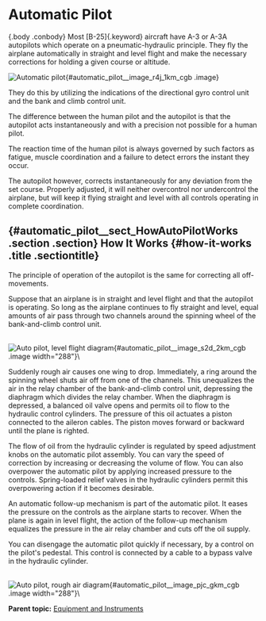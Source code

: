 
Automatic Pilot
===============

 {.body .conbody}
Most [B-25]{.keyword} aircraft have A-3 or A-3A autopilots which operate
on a pneumatic-hydraulic principle. They fly the airplane automatically
in straight and level flight and make the necessary corrections for
holding a given course or altitude.

![Automatic
pilot](../images/auto_pilot.png){#automatic_pilot__image_r4j_1km_cgb
.image}

They do this by utilizing the indications of the directional gyro
control unit and the bank and climb control unit.

The difference between the human pilot and the autopilot is that the
autopilot acts instantaneously and with a precision not possible for a
human pilot.

The reaction time of the human pilot is always governed by such factors
as fatigue, muscle coordination and a failure to detect errors the
instant they occur.

The autopilot however, corrects instantaneously for any deviation from
the set course. Properly adjusted, it will neither overcontrol nor
undercontrol the airplane, but will keep it flying straight and level
with all controls operating in complete coordination.

 {#automatic_pilot__sect_HowAutoPilotWorks .section .section}
How It Works {#how-it-works .title .sectiontitle}
------------

The principle of operation of the autopilot is the same for correcting
all off-movements.

Suppose that an airplane is in straight and level flight and that the
autopilot is operating. So long as the airplane continues to fly
straight and level, equal amounts of air pass through two channels
around the spinning wheel of the bank-and-climb control unit.

\
![Auto pilot, level flight
diagram](../images/auto_pilot_level_flight_diag.png){#automatic_pilot__image_s2d_2km_cgb
.image width="288"}\

Suddenly rough air causes one wing to drop. Immediately, a ring around
the spinning wheel shuts air off from one of the channels. This
unequalizes the air in the relay chamber of the bank-and-climb control
unit, depressing the diaphragm which divides the relay chamber. When the
diaphragm is depressed, a balanced oil valve opens and permits oil to
flow to the hydraulic control cylinders. The pressure of this oil
actuates a piston connected to the aileron cables. The piston moves
forward or backward until the plane is righted.

The flow of oil from the hydraulic cylinder is regulated by speed
adjustment knobs on the automatic pilot assembly. You can vary the speed
of correction by increasing or decreasing the volume of flow. You can
also overpower the automatic pilot by applying increased pressure to the
controls. Spring-loaded relief valves in the hydraulic cylinders permit
this overpowering action if it becomes desirable.

An automatic follow-up mechanism is part of the automatic pilot. It
eases the pressure on the controls as the airplane starts to recover.
When the plane is again in level flight, the action of the follow-up
mechanism equalizes the pressure in the air relay chamber and cuts off
the oil supply.

You can disengage the automatic pilot quickly if necessary, by a control
on the pilot\'s pedestal. This control is connected by a cable to a
bypass valve in the hydraulic cylinder.

\
![Auto pilot, rough air
diagram](../images/auto_pilot_rough_air_diag.png){#automatic_pilot__image_pjc_gkm_cgb
.image width="288"}\





**Parent topic:** [Equipment and
Instruments](../topics/equipment_and_instruments.md "This section provides a survey of the key systems, equipment and instrumentation of the B-25 airplane.")



